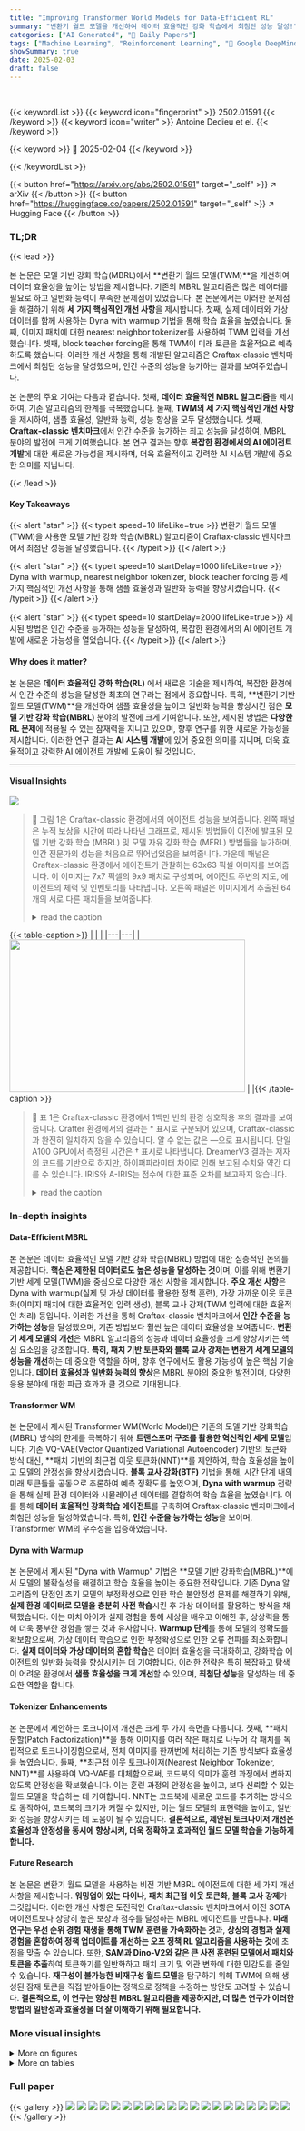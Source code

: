 ```yaml
---
title: "Improving Transformer World Models for Data-Efficient RL"
summary: "변환기 월드 모델을 개선하여 데이터 효율적인 강화 학습에서 최첨단 성능 달성!"
categories: ["AI Generated", "🤗 Daily Papers"]
tags: ["Machine Learning", "Reinforcement Learning", "🏢 Google DeepMind",]
showSummary: true
date: 2025-02-03
draft: false
---
```


<br>

{{< keywordList >}}
{{< keyword icon="fingerprint" >}} 2502.01591 {{< /keyword >}}
{{< keyword icon="writer" >}} Antoine Dedieu et el. {{< /keyword >}}
 
{{< keyword >}} 🤗 2025-02-04 {{< /keyword >}}
 
{{< /keywordList >}}

{{< button href="https://arxiv.org/abs/2502.01591" target="_self" >}}
↗ arXiv
{{< /button >}}
{{< button href="https://huggingface.co/papers/2502.01591" target="_self" >}}
↗ Hugging Face
{{< /button >}}




### TL;DR


{{< lead >}}

본 논문은 모델 기반 강화 학습(MBRL)에서 **변환기 월드 모델(TWM)**을 개선하여 데이터 효율성을 높이는 방법을 제시합니다. 기존의 MBRL 알고리즘은 많은 데이터를 필요로 하고 일반화 능력이 부족한 문제점이 있었습니다. 본 논문에서는 이러한 문제점을 해결하기 위해 **세 가지 핵심적인 개선 사항**을 제시합니다. 첫째, 실제 데이터와 가상 데이터를 함께 사용하는 Dyna with warmup 기법을 통해 학습 효율을 높였습니다. 둘째, 이미지 패치에 대한 nearest neighbor tokenizer를 사용하여 TWM 입력을 개선했습니다. 셋째, block teacher forcing을 통해 TWM이 미래 토큰을 효율적으로 예측하도록 했습니다. 이러한 개선 사항을 통해 개발된 알고리즘은 Craftax-classic 벤치마크에서 최첨단 성능을 달성했으며, 인간 수준의 성능을 능가하는 결과를 보여주었습니다.

본 논문의 주요 기여는 다음과 같습니다. 첫째, **데이터 효율적인 MBRL 알고리즘**을 제시하여, 기존 알고리즘의 한계를 극복했습니다. 둘째, **TWM의 세 가지 핵심적인 개선 사항**을 제시하여, 샘플 효율성, 일반화 능력, 성능 향상을 모두 달성했습니다. 셋째, **Craftax-classic 벤치마크**에서 인간 수준을 능가하는 최고 성능을 달성하여, MBRL 분야의 발전에 크게 기여했습니다. 본 연구 결과는 향후 **복잡한 환경에서의 AI 에이전트 개발**에 대한 새로운 가능성을 제시하며, 더욱 효율적이고 강력한 AI 시스템 개발에 중요한 의미를 지닙니다.

{{< /lead >}}


#### Key Takeaways

{{< alert "star" >}}
{{< typeit speed=10 lifeLike=true >}} 변환기 월드 모델(TWM)을 사용한 모델 기반 강화 학습(MBRL) 알고리즘이 Craftax-classic 벤치마크에서 최첨단 성능을 달성했습니다. {{< /typeit >}}
{{< /alert >}}

{{< alert "star" >}}
{{< typeit speed=10 startDelay=1000 lifeLike=true >}} Dyna with warmup, nearest neighbor tokenizer, block teacher forcing 등 세 가지 핵심적인 개선 사항을 통해 샘플 효율성과 일반화 능력을 향상시켰습니다. {{< /typeit >}}
{{< /alert >}}

{{< alert "star" >}}
{{< typeit speed=10 startDelay=2000 lifeLike=true >}} 제시된 방법은 인간 수준을 능가하는 성능을 달성하여, 복잡한 환경에서의 AI 에이전트 개발에 새로운 가능성을 열었습니다. {{< /typeit >}}
{{< /alert >}}

#### Why does it matter?
본 논문은 **데이터 효율적인 강화 학습(RL)** 에서 새로운 기술을 제시하여, 복잡한 환경에서 인간 수준의 성능을 달성한 최초의 연구라는 점에서 중요합니다. 특히, **변환기 기반 월드 모델(TWM)**을 개선하여 샘플 효율성을 높이고 일반화 능력을 향상시킨 점은 **모델 기반 강화 학습(MBRL)** 분야의 발전에 크게 기여합니다. 또한, 제시된 방법은 **다양한 RL 문제**에 적용될 수 있는 잠재력을 지니고 있으며, 향후 연구를 위한 새로운 가능성을 제시합니다. 이러한 연구 결과는 **AI 시스템 개발**에 있어 중요한 의미를 지니며, 더욱 효율적이고 강력한 AI 에이전트 개발에 도움이 될 것입니다.

------
#### Visual Insights



![](https://arxiv.org/html/2502.01591/x6.png)

> 🔼 그림 1은 Craftax-classic 환경에서의 에이전트 성능을 보여줍니다. 왼쪽 패널은 누적 보상을 시간에 따라 나타낸 그래프로, 제시된 방법들이 이전에 발표된 모델 기반 강화 학습 (MBRL) 및 모델 자유 강화 학습 (MFRL) 방법들을 능가하며, 인간 전문가의 성능을 처음으로 뛰어넘었음을 보여줍니다. 가운데 패널은 Craftax-classic 환경에서 에이전트가 관찰하는 63x63 픽셀 이미지를 보여줍니다. 이 이미지는 7x7 픽셀의 9x9 패치로 구성되며, 에이전트 주변의 지도, 에이전트의 체력 및 인벤토리를 나타냅니다. 오른쪽 패널은 이미지에서 추출된 64개의 서로 다른 패치들을 보여줍니다.
> <details>
> <summary>read the caption</summary>
> Figure 1:  [Left] Reward on Craftax-classic. Our best MBRL and MFRL agents outperform all the previously published MFRL and MBRL results, and for the first time, surpass the reward achieved by a human expert. We display published methods which report the reward at 1M steps with horizontal line from 900k to 1M steps. [Middle] The Craftax-classic observation is a 63×63636363\times 6363 × 63 pixel image, composed of 9×9999\times 99 × 9 patches of 7×7777\times 77 × 7 pixels. The observation shows the map around the agent and the agent’s health and inventory. Here we have rendered the image at 144×144144144144\times 144144 × 144 pixels for visibility. [Right] 64646464 different patches.
> </details>





{{< table-caption >}}
|    |   |
|---|---|
| <img src="https://arxiv.org/html/2502.01591/x1.png" width="415" height="268"> |   |{{< /table-caption >}}

> 🔼 표 1은 Craftax-classic 환경에서 1백만 번의 환경 상호작용 후의 결과를 보여줍니다.  Crafter 환경에서의 결과는 * 표시로 구분되어 있으며, Craftax-classic과 완전히 일치하지 않을 수 있습니다.  알 수 없는 값은 —으로 표시됩니다.  단일 A100 GPU에서 측정된 시간은 † 표시로 나타냅니다.  DreamerV3 결과는 저자의 코드를 기반으로 하지만, 하이퍼파라미터 차이로 인해 보고된 수치와 약간 다를 수 있습니다. IRIS와 A-IRIS는 점수에 대한 표준 오차를 보고하지 않습니다.
> <details>
> <summary>read the caption</summary>
> Table 1: Results on Craftax-classic after 1M environment interactions. * denotes results on Crafter, which may not exactly match Craftax-classic. — means unknown. †denotes the reported timings on a single A100 GPU. Our DreamerV3 results are based on the code from the author, but differ slightly from the reported number, perhaps due to hyperparameter discrepancies. IRIS and ΔΔ\Deltaroman_Δ-IRIS do not report standard errors for the score.
> </details>





### In-depth insights


#### Data-Efficient MBRL
본 논문은 데이터 효율적인 모델 기반 강화 학습(MBRL) 방법에 대한 심층적인 논의를 제공합니다. **핵심은 제한된 데이터로도 높은 성능을 달성하는 것**이며, 이를 위해 변환기 기반 세계 모델(TWM)을 중심으로 다양한 개선 사항을 제시합니다.  **주요 개선 사항**은 Dyna with warmup(실제 및 가상 데이터를 활용한 정책 훈련),  가장 가까운 이웃 토큰화(이미지 패치에 대한 효율적인 입력 생성), 블록 교사 강제(TWM 입력에 대한 효율적인 처리) 등입니다. 이러한 개선을 통해 Craftax-classic 벤치마크에서 **인간 수준을 능가하는 성능**을 달성했으며, 기존 방법보다 훨씬 높은 데이터 효율성을 보여줍니다.  **변환기 세계 모델의 개선**은 MBRL 알고리즘의 성능과 데이터 효율성을 크게 향상시키는 핵심 요소임을 강조합니다.  **특히, 패치 기반 토큰화와 블록 교사 강제는 변환기 세계 모델의 성능을 개선**하는 데 중요한 역할을 하며, 향후 연구에서도 활용 가능성이 높은 핵심 기술입니다.  **데이터 효율성과 일반화 능력의 향상**은  MBRL 분야의 중요한 발전이며, 다양한 응용 분야에 대한 파급 효과가 클 것으로 기대됩니다.

#### Transformer WM
본 논문에서 제시된 Transformer WM(World Model)은 기존의 모델 기반 강화학습(MBRL) 방식의 한계를 극복하기 위해 **트랜스포머 구조를 활용한 혁신적인 세계 모델**입니다.  기존 VQ-VAE(Vector Quantized Variational Autoencoder) 기반의 토큰화 방식 대신, **패치 기반의 최근접 이웃 토큰화(NNT)**를 제안하여, 학습 효율성을 높이고 모델의 안정성을 향상시켰습니다.  **블록 교사 강화(BTF)** 기법을 통해, 시간 단계 내의 미래 토큰들을 공동으로 추론하여 예측 정확도를 높였으며, **Dyna with warmup** 전략을 통해 실제 환경 데이터와 시뮬레이션 데이터를 결합하여 학습 효율을 높였습니다. 이를 통해 **데이터 효율적인 강화학습 에이전트**를 구축하여 Craftax-classic 벤치마크에서 최첨단 성능을 달성하였습니다. 특히, **인간 수준을 능가하는 성능**을 보이며, Transformer WM의 우수성을 입증하였습니다.

#### Dyna with Warmup
본 논문에서 제시된 "Dyna with Warmup" 기법은 **모델 기반 강화학습(MBRL)**에서 모델의 불확실성을 해결하고 학습 효율을 높이는 중요한 전략입니다.  기존 Dyna 알고리즘의 단점인 초기 모델의 부정확성으로 인한 학습 불안정성 문제를 해결하기 위해, **실제 환경 데이터로 모델을 충분히 사전 학습**시킨 후 가상 데이터를 활용하는 방식을 채택했습니다. 이는 마치 아이가 실제 경험을 통해 세상을 배우고 이해한 후, 상상력을 통해 더욱 풍부한 경험을 쌓는 것과 유사합니다. **Warmup 단계**를 통해 모델의 정확도를 확보함으로써, 가상 데이터 학습으로 인한 부정확성으로 인한 오류 전파를 최소화합니다.  **실제 데이터와 가상 데이터의 혼합 학습**은 데이터 효율성을 극대화하고, 강화학습 에이전트의 일반화 능력을 향상시키는 데 기여합니다. 이러한 전략은 특히 복잡하고 탐색이 어려운 환경에서 **샘플 효율성을 크게 개선**할 수 있으며,  **최첨단 성능**을 달성하는 데 중요한 역할을 합니다.

#### Tokenizer Enhancements
본 논문에서 제안하는 토크나이저 개선은 크게 두 가지 측면을 다룹니다. 첫째, **패치 분할(Patch Factorization)**을 통해 이미지를 여러 작은 패치로 나누어 각 패치를 독립적으로 토크나이징함으로써, 전체 이미지를 한꺼번에 처리하는 기존 방식보다 효율성을 높였습니다. 둘째, **최근접 이웃 토크나이저(Nearest Neighbor Tokenizer, NNT)**를 사용하여 VQ-VAE를 대체함으로써, 코드북의 의미가 훈련 과정에서 변하지 않도록 안정성을 확보했습니다. 이는 훈련 과정의 안정성을 높이고, 보다 신뢰할 수 있는 월드 모델을 학습하는 데 기여합니다.  NNT는 코드북에 새로운 코드를 추가하는 방식으로 동작하여, 코드북의 크기가 커질 수 있지만, 이는 월드 모델의 표현력을 높이고, 일반화 성능을 향상시키는 데 도움이 될 수 있습니다.  **결론적으로, 제안된 토크나이저 개선은 효율성과 안정성을 동시에 향상시켜, 더욱 정확하고 효과적인 월드 모델 학습을 가능하게 합니다.**

#### Future Research
본 논문은 변환기 월드 모델을 사용하는 비전 기반 MBRL 에이전트에 대한 세 가지 개선 사항을 제시합니다. **워밍업이 있는 다이나**, **패치 최근접 이웃 토큰화**, **블록 교사 강제**가 그것입니다. 이러한 개선 사항은 도전적인 Craftax-classic 벤치마크에서 이전 SOTA 에이전트보다 상당히 높은 보상과 점수를 달성하는 MBRL 에이전트를 만듭니다.  **미래 연구는 우선 순위 경험 재생을 통해 TWM 훈련을 가속화하는 것**과, **상상의 경험과 실제 경험을 혼합하여 정책 업데이트를 개선하는 오프 정책 RL 알고리즘을 사용하는 것**에 초점을 맞출 수 있습니다.  또한, **SAM과 Dino-V2와 같은 큰 사전 훈련된 모델에서 패치와 토큰을 추출**하여 토큰화기를 일반화하고 패치 크기 및 외관 변화에 대한 민감도를 줄일 수 있습니다.  **재구성이 불가능한 비재구성 월드 모델**을 탐구하기 위해 TWM에 의해 생성된 잠재 토큰을 직접 받아들이는 정책으로 정책을 수정하는 방안도 고려할 수 있습니다.  **결론적으로, 이 연구는 향상된 MBRL 알고리즘을 제공하지만, 더 많은 연구가 이러한 방법의 일반성과 효율성을 더 잘 이해하기 위해 필요합니다.**


### More visual insights

<details>
<summary>More on figures
</summary>


![](https://arxiv.org/html/2502.01591/x12.png)

> 🔼 그림 2는 L=2, T=2일 때 변압기 세계 모델(TWM)을 훈련시키는 두 가지 방법을 보여줍니다.  왼쪽은 일반적인 오토회귀 모델 훈련으로, 이전 시점의 토큰을 사용하여 현재 시점의 토큰을 예측합니다.  오른쪽은 블록 교사 강제(BTF) 방법으로, 이전 시점의 토큰을 사용하여 현재 시점의 모든 토큰을 동시에 예측합니다.  각 시점의 토큰은 같은 색으로 표시되어 있으며, 단순화를 위해 행동 토큰은 제외되어 있습니다. BTF는 블록 인과적 주의 메커니즘을 사용하여 현재 시점의 토큰 간의 상호 작용을 고려합니다.
> <details>
> <summary>read the caption</summary>
> Figure 2:  Approaches for TWM training with L=2𝐿2L=2italic_L = 2, T=2𝑇2T=2italic_T = 2. qtℓsuperscriptsubscript𝑞𝑡ℓq_{t}^{\ell}italic_q start_POSTSUBSCRIPT italic_t end_POSTSUBSCRIPT start_POSTSUPERSCRIPT roman_ℓ end_POSTSUPERSCRIPT denotes token ℓℓ\ellroman_ℓ of timestep t𝑡titalic_t. Tokens in the same timestep have the same color. We exclude action tokens for simplicity. [Left] Usual autoregressive model training with teacher forcing. [Right] Block teacher forcing predicts token qt+1ℓsuperscriptsubscript𝑞𝑡1ℓq_{t+1}^{\ell}italic_q start_POSTSUBSCRIPT italic_t + 1 end_POSTSUBSCRIPT start_POSTSUPERSCRIPT roman_ℓ end_POSTSUPERSCRIPT from input token qtℓsuperscriptsubscript𝑞𝑡ℓq_{t}^{\ell}italic_q start_POSTSUBSCRIPT italic_t end_POSTSUBSCRIPT start_POSTSUPERSCRIPT roman_ℓ end_POSTSUPERSCRIPT with block causal attention.
> </details>



![](https://arxiv.org/html/2502.01591/x13.png)

> 🔼 그림 3은 논문의 3장에서 제시된 개선 사항들을 순차적으로 적용하여 기준 MBRL 에이전트를 최첨단 수준의 에이전트로 발전시키는 과정을 보여줍니다. Craftax-classic 환경에서 실험한 결과를 나타내며, 점선으로 표시된 200k 단계부터는 모델이 상상 속에서 학습을 시작합니다. 이는 모델 기반 강화 학습(MBRL)의 성능 향상에 있어서 단계별 개선이 미치는 영향을 시각적으로 보여줍니다.
> <details>
> <summary>read the caption</summary>
> Figure 3:  The ladder of improvements presented in Section 3 progressively transforms our baseline MBRL agent into a state-of-the-art method on Craftax-classic. Training in imagination starts at step 200k, indicated by the dotted vertical line.
> </details>



![](https://arxiv.org/html/2502.01591/x14.png)

> 🔼 그림 4는 Craftax-classic 환경에서 1백만 번의 환경 상호작용 후 수행된 여러 가지 ablation 실험 결과를 보여줍니다.  각 ablation 실험은 제안된 방법의 특정 구성 요소를 제거하여 그 영향을 평가합니다.  구체적으로, Dyna 메커니즘, NNT 토크나이저, 패치 분할, 블록 teacher forcing 등이 제거된 경우의 성능 변화를 보여줍니다. 또한, 배경 계획(background planning)을 시작하는 시점(TBP)의 변화에 따른 성능 변화와, RNN 또는 작은 모델을 제거했을 때의 영향도 나타냅니다. 이러한 ablation 실험을 통해 각 구성 요소의 중요성을 정량적으로 확인할 수 있으며, 제안된 방법의 성능 향상에 기여하는 요소들을 명확히 보여줍니다.
> <details>
> <summary>read the caption</summary>
> Figure 4: Ablations results on Craftax-classic after 1M environment interactions.
> </details>



![](https://arxiv.org/html/2502.01591/x17.png)

> 🔼 그림 5는 세 가지 다른 관점에서 모델 기반 강화 학습(MBRL) 에이전트의 성능에 대한 분석을 보여줍니다. 왼쪽 그래프는 NNT(Nearest Neighbor Tokenizer)가 사용하는 패치의 크기가 실제 크기와 다를 때 MBRL 성능이 어떻게 변하는지 보여줍니다. 패치 크기가 실제 크기보다 작거나 클 때 성능이 다소 저하되지만, 패치가 양자화되지 않으면 성능이 크게 저하됨을 보여줍니다. 가운데 그래프는 개선 사항들의 단계적 적용이 MBRL 성능 향상에 중요함을 보여줍니다. 개선 사항 중 하나라도 제거하면 성능이 저하됩니다. 오른쪽 그래프는 정책을 훈련하기 전에 세계 모델을 먼저 예열하는 것이 성능에 중요함을 보여줍니다. 세계 모델의 예열 없이 가상 궤적 데이터로 정책을 훈련하면 성능이 크게 저하됩니다. 각 방법에 대해 가상 데이터를 사용한 훈련은 색상으로 구분된 수직선에서 시작하며, 초기에는 성능 저하가 발생합니다.
> <details>
> <summary>read the caption</summary>
> Figure 5: [Left] MBRL performance decreases when NNT uses patches of smaller or larger size than the ground truth, but it remains competitive. However, performance collapses if the patches are not quantized. [Middle] Removing any rung of the ladder of improvements leads to a drop in performance. [Right] Warming up the world model before using it to train the policy on imaginary rollouts is required for good performance. BP denotes background planning. For each method, training in imagination starts at the color-coded vertical line, and leads to an initial drop in performance.
> </details>



</details>




<details>
<summary>More on tables
</summary>


{{< table-caption >}}
|  | 
|---|---| 
| <img src="https://arxiv.org/html/2502.01591/x2.png" width = "166" height = "166"> |{{< /table-caption >}}
> 🔼 표 2는 Craftax 환경에서 1백만 번의 환경 상호작용 후의 결과를 보여줍니다. 이전 최고 성능(SOTA)은 기호형 입력을 사용했지만, 이 표에서는 이미지 입력을 사용한 결과를 제시합니다. 따라서 이전 SOTA의 점수는 알 수 없지만, 본 논문의 방법으로 얻은 보상과 점수를 비교하여 성능 향상을 확인할 수 있습니다.
> <details>
> <summary>read the caption</summary>
> Table 2:  Results on Craftax after 1M environment interactions. The previous SOTA reward uses symbolic input (score is unknown), whereas our results use image input.
> </details>

{{< table-caption >}}
|   | 
|---|---| 
| <img src="https://arxiv.org/html/2502.01591/x3.png" width = "174" height = "174"> |{{< /table-caption >}}
> 🔼 표 3은 논문의 3.1절 'MFRL Baseline'에서 사용된 모델 자유 강화 학습(MFRL) 에이전트의 초매개변수를 보여줍니다.  표에는 환경 설정, 모델 크기, PPO(Proximal Policy Optimization) 최적화 알고리즘의 학습 매개변수 등이 포함되어 있습니다.  각 매개변수는 이미지 크기, CNN 출력 크기, RNN 은닉층 크기, 행위자-비평가 네트워크 크기, 감마(discount factor), 람다(GAE 계수), 엔트로피 계수, 학습률 등 MFRL 에이전트의 구조와 학습 과정을 상세하게 정의합니다. 이를 통해 독자는 에이전트의 구조와 학습 방법을 보다 명확하게 이해할 수 있습니다.
> <details>
> <summary>read the caption</summary>
> Table 3: MFRL hyperpameters.
> </details>

{{< table-caption >}}
| image             |
|------------------|
| ![image](https://arxiv.org/html/2502.01591/x4.png) |
{{< /table-caption >}}
> 🔼 표 4는 논문의 3.6절 'Block teacher forcing'에서 사용된 Transformer World Model의 하이퍼파라미터들을 보여줍니다.  환경 설정, 아키텍처, 학습 관련 하이퍼파라미터들이 상세하게 나열되어 있어, 모델의 구조와 학습 과정을 이해하는 데 도움을 줍니다. 특히 시퀀스 길이, 임베딩 차원, 레이어 수, 헤드 수 등 모델의 크기와 관련된 정보와 causal 또는 block causal attention 사용 여부, 위치 정보 임베딩 방식 등 모델 아키텍처의 세부 사항, 그리고 최적화 알고리즘, 학습률, 드롭아웃 비율 등 학습 과정에 대한 정보를 포함하고 있습니다.
> <details>
> <summary>read the caption</summary>
> Table 4: Hyperparameters for the transformer world model.
> </details>

{{< table-caption >}}
|                   |
|------------------|
| ![Refer to caption](https://arxiv.org/html/2502.01591/x5.png) |
{{< /table-caption >}}
> 🔼 표 5는 논문의 A.3.4절(Hyperparameters)에서 설명하는 MBRL 학습 파이프라인의 주요 매개변수들을 보여줍니다.  각 매개변수는 환경 설정, 모델 아키텍처, 학습 과정 등에 관련된 값들을 포함합니다.  여기에는 환경에서의 롤아웃 지평선, TWM(Transformer World Model) 롤아웃 지평선, 버퍼 크기, 토크나이저 업데이트 횟수, TWM 업데이트 횟수, PPO(Proximal Policy Optimization) 업데이트 매개변수 등이 포함되어 있습니다.  이 표는 MBRL 모델의 구성요소를 이해하는 데 도움이 되며, 실험 설정 및 결과 해석에 중요한 역할을 합니다.
> <details>
> <summary>read the caption</summary>
> Table 5: MBRL main parameters.
> </details>

{{< table-caption >}}
Method|Parameters|Reward (%)|Score (%)|Time (min)
---|---|---|---|---
Human Expert|NA|*65.0±10.5|*50.5±6.8|NA
M1: Baseline|60.0M|31.93±2.22|4.98±0.50|560
M2: M1 + Dyna|60.0M|43.36±1.84|8.85±0.63|563
M3: M2 + patches|56.6M|58.92±1.03|19.36±1.42|746
M4: M3 + NNT|58.5M|64.96±1.13|25.55±0.86|1328
M5: M4 + BTF. Our best MBRL|58.5M|**67.42**±0.55|**27.91**±0.63|759
Previous best MFRL (Moon et al., 2024)|4.0M|*46.91±2.41|*15.60±1.66|—
Previous best MFRL (our implementation)|4.0M|47.40±0.58|10.71±0.29|26
Our best MFRL|55.6M|55.49±1.33|16.77±1.11|15
DreamerV3 (Hafner et al., 2023)|201M|*53.2±8.|*14.5±1.6|—
Our DreamerV3|201M|47.18±3.88|—|2100
IRIS (Micheli et al., 2022)|48M|*25.0±3.2|*6.66|†8330
Δ-IRIS (Micheli et al., 2024)|25M|*35.0±3.2|*9.30|†833
Curious Replay (Kauvar et al., 2023)|—|—|—|*19.4±1.6|——{{< /table-caption >}}
> 🔼 표 6는 논문에서 다루는 두 가지 환경, 즉 Craftax-classic과 Craftax (full)의 차이점을 보여줍니다.  각 환경의 이미지 크기, 패치 크기, 그리드 크기, 액션 공간 크기, 최대 보상(업적 개수), 그리고 환경에서 사용되지 않은 심볼릭(원-핫) 입력 크기 등의 차이를 비교합니다.  또한, 각 환경에 대한 MFRL과 MBRL 에이전트에 사용된 매개변수(환경 수, 롤아웃 지평선 등)도 함께 제시하여 두 환경에서의 실험 설정 차이를 명확히 보여줍니다.
> <details>
> <summary>read the caption</summary>
> Table 6: Environment Craftax-classic vs Craftax (full).
> </details>

</details>




### Full paper

{{< gallery >}}
<img src="paper_images/1.png" class="grid-w50 md:grid-w33 xl:grid-w25" />
<img src="paper_images/2.png" class="grid-w50 md:grid-w33 xl:grid-w25" />
<img src="paper_images/3.png" class="grid-w50 md:grid-w33 xl:grid-w25" />
<img src="paper_images/4.png" class="grid-w50 md:grid-w33 xl:grid-w25" />
<img src="paper_images/5.png" class="grid-w50 md:grid-w33 xl:grid-w25" />
<img src="paper_images/6.png" class="grid-w50 md:grid-w33 xl:grid-w25" />
<img src="paper_images/7.png" class="grid-w50 md:grid-w33 xl:grid-w25" />
<img src="paper_images/8.png" class="grid-w50 md:grid-w33 xl:grid-w25" />
<img src="paper_images/9.png" class="grid-w50 md:grid-w33 xl:grid-w25" />
<img src="paper_images/10.png" class="grid-w50 md:grid-w33 xl:grid-w25" />
<img src="paper_images/11.png" class="grid-w50 md:grid-w33 xl:grid-w25" />
<img src="paper_images/12.png" class="grid-w50 md:grid-w33 xl:grid-w25" />
<img src="paper_images/13.png" class="grid-w50 md:grid-w33 xl:grid-w25" />
<img src="paper_images/14.png" class="grid-w50 md:grid-w33 xl:grid-w25" />
<img src="paper_images/15.png" class="grid-w50 md:grid-w33 xl:grid-w25" />
<img src="paper_images/16.png" class="grid-w50 md:grid-w33 xl:grid-w25" />
<img src="paper_images/17.png" class="grid-w50 md:grid-w33 xl:grid-w25" />
<img src="paper_images/18.png" class="grid-w50 md:grid-w33 xl:grid-w25" />
<img src="paper_images/19.png" class="grid-w50 md:grid-w33 xl:grid-w25" />
<img src="paper_images/20.png" class="grid-w50 md:grid-w33 xl:grid-w25" />
{{< /gallery >}}
